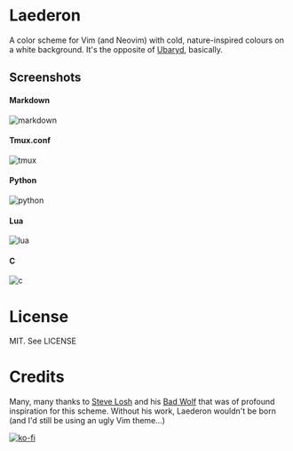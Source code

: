 # Laederon

A color scheme for Vim (and Neovim) with cold, nature-inspired colours on a white background. It's the opposite of [Ubaryd](http://github.com/Donearm/Ubaryd), 
basically.

## Screenshots

#### Markdown

![markdown](https://f.cloud.github.com/assets/120833/793955/b3d4b092-ec59-11e2-8882-65cbd2718b83.png)

#### Tmux.conf

![tmux](https://f.cloud.github.com/assets/120833/793957/b3d9a264-ec59-11e2-97e9-9dd5c1d60081.png)

#### Python

![python](https://f.cloud.github.com/assets/120833/793956/b3d93b58-ec59-11e2-8750-f16007936bd7.png)

#### Lua

![lua](https://f.cloud.github.com/assets/120833/793954/b3d11180-ec59-11e2-9158-ec6bd46a5414.png)

#### C

![c](https://f.cloud.github.com/assets/120833/793953/b3d24104-ec59-11e2-930f-9c8d43fd73ca.png)

# License

MIT. See LICENSE

# Credits

Many, many thanks to [Steve Losh](http://stevelosh.com) and his [Bad Wolf](https://github.com/sjl/badwolf/)
that was of profound inspiration for this scheme. Without his work, Laederon wouldn't be born (and I'd still be 
using an ugly Vim theme...)

[![ko-fi](https://www.ko-fi.com/img/donate_sm.png)](https://ko-fi.com/W7W7KA0Z)
